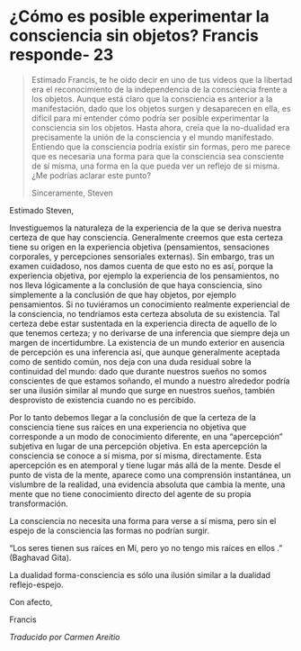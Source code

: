 # ¿Cómo es posible experimentar la consciencia sin objetos? Francis responde- 23

>Estimado Francis, te he oído decir en uno de tus videos que la libertad era el reconocimiento de la independencia de la consciencia frente a los objetos. Aunque está claro que la consciencia es anterior a la manifestación, dado que los objetos surgen y desaparecen en ella, es difícil para mí entender cómo podría ser posible experimentar la consciencia sin los objetos. Hasta ahora, creía que la no-dualidad era precisamente la unión de la consciencia y el mundo manifestado. Entiendo que la consciencia podría existir sin formas, pero me parece que es necesaria una forma para que la consciencia sea consciente de sí misma, una forma en la que pueda ver un reflejo de si misma. ¿Me podrías aclarar este punto?
>
>Sinceramente, Steven

Estimado Steven,

Investiguemos la naturaleza de la experiencia de la que se deriva nuestra certeza de que hay consciencia. Generalmente creemos que esta certeza tiene su origen en la experiencia objetiva (pensamientos, sensaciones corporales, y percepciones sensoriales externas). Sin embargo, tras un examen cuidadoso, nos damos cuenta de que esto no es así, porque la experiencia objetiva, por ejemplo la experiencia de los pensamientos, no nos lleva lógicamente a la conclusión de que haya consciencia, sino simplemente a la conclusión de que hay objetos, por ejemplo pensamientos. Si no tuviéramos un conocimiento realmente experiencial de la consciencia, no tendríamos esta certeza absoluta de su existencia. Tal certeza debe estar sustentada en la experiencia directa de aquello de lo que tenemos certeza; y no derivarse de una inferencia que siempre deja un margen de incertidumbre. La existencia de un mundo exterior en ausencia de percepción es una inferencia así, que aunque generalmente aceptada como de sentido común, nos deja con una duda residual sobre la continuidad del mundo: dado que durante nuestros sueños no somos conscientes de que estamos soñando, el mundo a nuestro alrededor podría ser una ilusión similar al mundo que surge en nuestros sueños, también desprovisto de existencia cuando no es percibido.

Por lo tanto debemos llegar a la conclusión de que la certeza de la consciencia tiene sus raíces en una experiencia no objetiva que corresponde a un modo de conocimiento diferente, en una “apercepción” subjetiva en lugar de una percepción objetiva. En esta apercepción la consciencia se conoce a sí misma, por sí misma, directamente. Esta apercepción es en atemporal y tiene lugar más allá de la mente. Desde el punto de vista de la mente, aparece como una comprensión instantánea, un vislumbre de la realidad, una evidencia absoluta que cambia la mente, una mente que no tiene conocimiento directo del agente de su propia transformación.

La consciencia no necesita una forma para verse a sí misma, pero sin el espejo de la consciencia las formas no podrían surgir.

“Los seres tienen sus raíces en Mí, pero yo no tengo mis raíces en ellos .” (Baghavad Gita).

La dualidad forma-consciencia es sólo una ilusión similar a la dualidad reflejo-espejo.

Con afecto,

Francis

_Traducido por Carmen Areitio_

